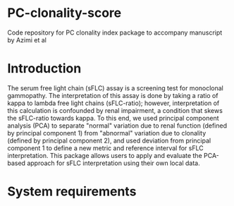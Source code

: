 # PC-clonality-score
Code repository for PC clonality index package to accompany manuscript by Azimi et al

# Introduction
The serum free light chain (sFLC) assay is a screening test for monoclonal gammopathy. The interpretation of this assay is done by taking a ratio of kappa to lambda free light chains (sFLC-ratio); however, interpretation of this calculation is confounded by renal impairment, a condition that skews the sFLC-ratio towards kappa. To this end, we used principal component analysis (PCA) to separate "normal" variation due to renal function (defined by principal component 1) from "abnormal" variation due to clonality (defined by principal component 2), and used deviation from principal component 1 to define a new metric and reference interval for sFLC interpretation. This package allows users to apply and evaluate the PCA-based approach for sFLC interpretation using their own local data. 

# System requirements
